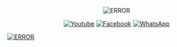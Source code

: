 
<p align="center"><img src="https://wallpapercave.com/uwp/uwp2255541.gif" alt="ERROR">

<p align="center">
<a href="https://youtube.com/channel/UCqdutrWbCGyVHdEfWmsSIdg"><img title="Youtube" src="https://img.shields.io/badge/Youtube-black?style=for-the-badge&logo=Youtube"></a>
<a href="https://www.facebook.com/loddyyudha"><img title="Facebook" src="https://img.shields.io/badge/Facebook-black?style=for-the-badge&logo=Facebook"></a>
<a href="https://chat.whatsapp.com/KLCdEr5kYSDCoKpwggTaPc"><img title="WhatsApp" src="https://img.shields.io/badge/WhatsApp-black?style=for-the-badge&logo=WhatsApp"></a>
</p>

<a href="https://github.com/Loddy-02/github-readme-activity-graph"><img alt="ERROR" src="https://activity-graph.herokuapp.com/graph?username=Loddy-02&bg_color=0D1117&color=5BCDEC&line=5BCDEC&point=FFFFFF&hide_border=true" /></a>
